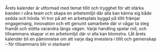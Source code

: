 Årets kalender är utformad med temat tillit och trygghet för att stärka banden i våra team och skapa en arbetsmiljö där alla kan känna sig både sedda och hörda. Vi tror på att en arbetsplats byggd på tillit främjar engagemang, innovation och ett genuint samarbete där vi vågar ta steg framåt och stötta varandra längs vägen. Varje handling spelar roll, och tillsammans skapar vi en arbetsmiljö där vi alla kan blomstra. Låt årets kalender bli en påminnelse om att varje dag investera i tillit och gemenskap – för tillsammans blir vi starkare!
